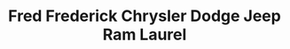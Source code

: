 ---
title: "Fred Frederick Chrysler Dodge Jeep Ram Laurel"
url: /laurel/fred-frederick-chrysler-dodge-jeep-ram-laurel/
shop: car
---